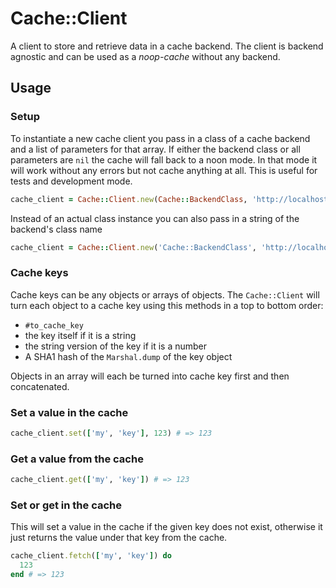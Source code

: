 # Cache::Client

A client to store and retrieve data in a cache backend. The client is backend agnostic and can be used as a *noop-cache* without any backend.

## Usage

### Setup

To instantiate a new cache client you pass in a class of a cache backend and a list of parameters for that array. If either the backend class or all parameters are ``nil`` the cache will fall back to a noon mode. In that mode it will work without any errors but not cache anything at all. This is useful for tests and development mode.

```ruby
cache_client = Cache::Client.new(Cache::BackendClass, 'http://localhost', '8080')
```

Instead of an actual class instance you can also pass in a string of the backend's class name

```ruby
cache_client = Cache::Client.new('Cache::BackendClass', 'http://localhost', '8080')
```

### Cache keys

Cache keys can be any objects or arrays of objects. The ``Cache::Client`` will turn each object to a cache key using this methods in a top to bottom order:

* ``#to_cache_key``
* the key itself if it is a string
* the string version of the key if it is a number
* A SHA1 hash of the ``Marshal.dump`` of the key object

Objects in an array will each be turned into cache key first and then concatenated.

### Set a value in the cache

```ruby
cache_client.set(['my', 'key'], 123) # => 123
```

### Get a value from the cache

```ruby
cache_client.get(['my', 'key']) # => 123
```

### Set or get in the cache

This will set a value in the cache if the given key does not exist, otherwise it just returns the value under that key from the cache.

```ruby
cache_client.fetch(['my', 'key']) do
  123
end # => 123
```
